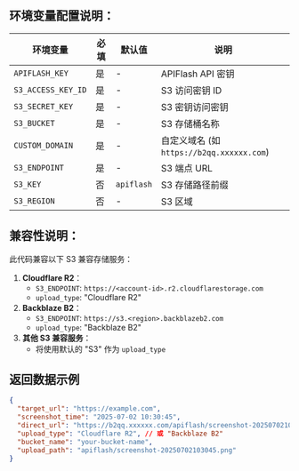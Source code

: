 ## 环境变量配置说明：

| 环境变量           | 必填 | 默认值     | 说明                                       |
| ------------------ | ---- | ---------- | ------------------------------------------ |
| `APIFLASH_KEY`     | 是   | -          | APIFlash API 密钥                          |
| `S3_ACCESS_KEY_ID` | 是   | -          | S3 访问密钥 ID                             |
| `S3_SECRET_KEY`    | 是   | -          | S3 密钥访问密钥                            |
| `S3_BUCKET`        | 是   | -          | S3 存储桶名称                              |
| `CUSTOM_DOMAIN`    | 是   | -          | 自定义域名 (如`https://b2qq.xxxxxx.com`) |
| `S3_ENDPOINT`      | 是   | -          | S3 端点 URL                                |
| `S3_KEY`           | 否   | `apiflash` | S3 存储路径前缀                            |
| `S3_REGION`        | 否   | -          | S3 区域                                    |

## 兼容性说明：

此代码兼容以下 S3 兼容存储服务：

1. **Cloudflare R2**：
   * `S3_ENDPOINT`: `https://<account-id>.r2.cloudflarestorage.com`
   * `upload_type`: "Cloudflare R2"
2. **Backblaze B2**：
   * `S3_ENDPOINT`: `https://s3.<region>.backblazeb2.com`
   * `upload_type`: "Backblaze B2"
3. **其他 S3 兼容服务**：
   * 将使用默认的 "S3" 作为 `upload_type`

## 返回数据示例

```json
{
  "target_url": "https://example.com",
  "screenshot_time": "2025-07-02 10:30:45",
  "direct_url": "https://b2qq.xxxxxx.com/apiflash/screenshot-20250702103045.png",
  "upload_type": "Cloudflare R2", // 或 "Backblaze B2"
  "bucket_name": "your-bucket-name",
  "upload_path": "apiflash/screenshot-20250702103045.png"
}
```
